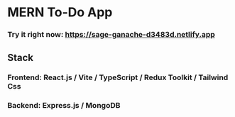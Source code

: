 # MERN To-Do App
### Try it right now: https://sage-ganache-d3483d.netlify.app

## Stack
### Frontend: React.js / Vite / TypeScript / Redux Toolkit / Tailwind Css
### Backend: Express.js / MongoDB
